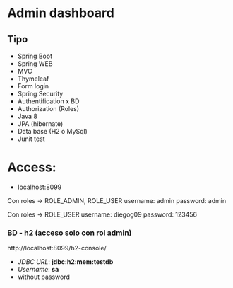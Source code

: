 # Admin dashboard

## Tipo
 - Spring Boot
 - Spring WEB 
 - MVC 
 - Thymeleaf 
 - Form login 
 - Spring Security 
 - Authentification x BD 
 - Authorization (Roles)
 - Java 8
 - JPA (hibernate)
 - Data base (H2 o MySql)
 - Junit test

# Access:
 - localhost:8099

Con roles -> ROLE_ADMIN, ROLE_USER
username: admin
password: admin

Con roles -> ROLE_USER
username: diegog09
password: 123456

### BD - h2 (acceso solo con rol admin)
http://localhost:8099/h2-console/

  - *JDBC URL*: **jdbc:h2:mem:testdb**
  - *Username*: **sa**
  - without password
